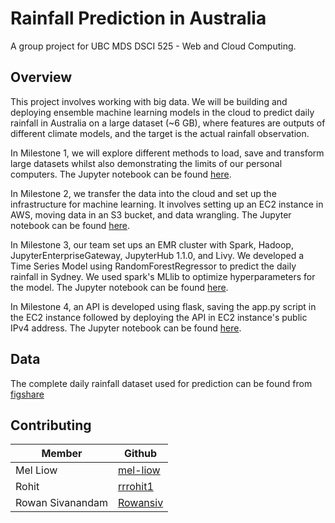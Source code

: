 # Rainfall Prediction in Australia

A group project for UBC MDS DSCI 525 - Web and Cloud Computing.

## Overview

This project involves working with big data. We will be building and deploying ensemble machine learning models in the cloud to predict daily rainfall in Australia on a large dataset (~6 GB), where features are outputs of different climate models, and the target is the actual rainfall observation.

In Milestone 1, we will explore different methods to load, save and transform large datasets whilst also demonstrating the limits of our personal computers. The Jupyter notebook can be found [here](https://github.com/UBC-MDS/rainfall-prediction-group14/blob/main/notebooks/Milestone_1.ipynb).

In Milestone 2, we transfer the data into the cloud and set up the infrastructure for machine learning. It involves setting up an EC2 instance in AWS, moving data in an S3 bucket, and data wrangling.
The Jupyter notebook can be found [here](https://github.com/UBC-MDS/rainfall-prediction-group14/blob/main/notebooks/Milestone_2.ipynb).

In Milestone 3, our team set ups an EMR cluster with Spark, Hadoop, JupyterEnterpriseGateway, JupyterHub 1.1.0, and Livy. We developed a Time Series Model using RandomForestRegressor to predict the daily rainfall in Sydney. We used spark's MLlib to optimize hyperparameters for the model. The Jupyter notebook can be found [here](https://github.com/UBC-MDS/rainfall-prediction-group14/blob/main/notebooks/Milestone3.ipynb).

In Milestone 4, an API is developed using flask, saving the app.py script in the EC2 instance followed by deploying the API in EC2 instance's public IPv4 address. The Jupyter notebook can be found [here](https://github.com/UBC-MDS/rainfall-prediction-group14/blob/main/notebooks/Milestone4.ipynb).

## Data

The complete daily rainfall dataset used for prediction can be found from [figshare](https://figshare.com/articles/dataset/Daily_rainfall_over_NSW_Australia/14096681)

## Contributing

| Member        | Github                                            |
|---------------|---------------------------------------------------|
| Mel Liow  | [mel-liow](https://github.com/mel-liow)   |
| Rohit | [rrrohit1](https://github.com/rrrohit1)  |
| Rowan Sivanandam    | [Rowansiv](https://github.com/Rowansiv)         |
